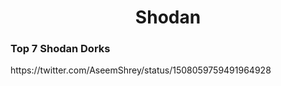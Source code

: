 <h1 align="center">Shodan</h1>

<h3>Top 7 Shodan Dorks</h3> https://twitter.com/AseemShrey/status/1508059759491964928

